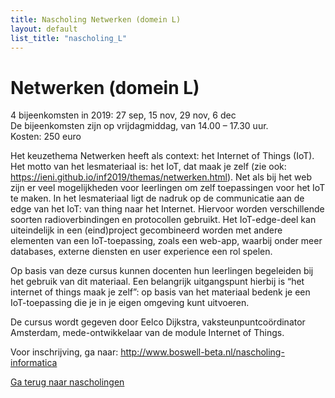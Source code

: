 ```yaml
---
title: Nascholing Netwerken (domein L)
layout: default
list_title: "nascholing_L"
---
```


# Netwerken (domein L)
 
4 bijeenkomsten in 2019: 27 sep, 15 nov, 29 nov, 6 dec <br>
De bijeenkomsten zijn op vrijdagmiddag, van 14.00 – 17.30 uur. <br>
Kosten: 250 euro

Het keuzethema Netwerken heeft als context: het Internet of Things (IoT). Het motto van het lesmateriaal is: het IoT, dat maak je zelf (zie ook: https://ieni.github.io/inf2019/themas/netwerken.html). Net als bij het web zijn er veel mogelijkheden voor leerlingen om zelf toepassingen voor het IoT te maken. In het lesmateriaal ligt de nadruk op de communicatie aan de edge van het IoT: van thing naar het Internet. Hiervoor worden verschillende soorten radioverbindingen en protocollen gebruikt. Het IoT-edge-deel kan uiteindelijk in een (eind)project gecombineerd worden met andere elementen van een IoT-toepassing, zoals een web-app, waarbij onder meer databases, externe diensten en user experience een rol spelen.

Op basis van deze cursus kunnen docenten hun leerlingen begeleiden bij het gebruik van dit materiaal. Een belangrijk uitgangspunt hierbij is “het internet of things maak je zelf”: op basis van het materiaal bedenk je een IoT-toepassing die je in je eigen omgeving kunt uitvoeren.

De cursus wordt gegeven door Eelco Dijkstra, vaksteunpuntcoördinator Amsterdam, mede-ontwikkelaar van de module Internet of Things.

Voor inschrijving, ga naar: http://www.boswell-beta.nl/nascholing-informatica

[Ga terug naar nascholingen](nascholing.md)
